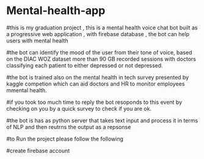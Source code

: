 # Mental-health-app

#this is my graduation project , this is a mental health voice chat bot built as a progressive web application , with firebase database , the bot can help users with mental health

#the bot can identify the mood of the user from their tone of voice, based on the DIAC WOZ dataset more than 90 GB recorded sessions with doctors classifying each patient to either depressed or not depressed.

#the bot is trained also on the mental health in tech survey presented by kaggle competion which can aid doctors and HR to monitor employees mmental health.

#if you took too much time to reply the bot resoponds to this event by checking on you by a quick survey to check if you are ok.

#the bot is has as python server that takes text input and process it in terms of NLP and then reutrns the output as a repsonse

#to Run the project please follow the following

#create firebase account
